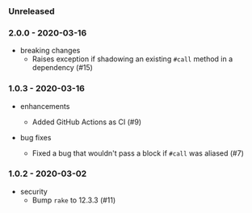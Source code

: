 ### Unreleased

### 2.0.0 - 2020-03-16

* breaking changes
  * Raises exception if shadowing an existing `#call` method in a dependency (#15)

### 1.0.3 - 2020-03-16

* enhancements
  * Added GitHub Actions as CI (#9)

* bug fixes
  * Fixed a bug that wouldn't pass a block if `#call` was aliased (#7)

### 1.0.2 - 2020-03-02

* security
  * Bump `rake` to 12.3.3 (#11)
